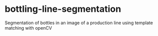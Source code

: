 # bottling-line-segmentation
Segmentation of bottles in an image of a production line using template matching with openCV
